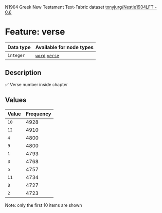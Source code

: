 <p>N1904 Greek New Testament Text-Fabric dataset <a href="https://github.com/tonyjurg/Nestle1904LFT">tonyjurg/Nestle1904LFT - 0.6</a></p>

<h1>Feature: verse</h1>

<table>
<thead>
<tr>
  <th>Data type</th>
  <th>Available for node types</th>
</tr>
</thead>
<tbody>
<tr>
  <td><code>integer</code></td>
  <td><A HREF="featurebynodetype.md#word"><code>word</code></A> <A HREF="featurebynodetype.md#verse"><code>verse</code></A></td>
</tr>
</tbody>
</table>

<h2>Description</h2>

<p>✅ Verse number inside chapter</p>

<h2>Values</h2>

<table>
<thead>
<tr>
  <th>Value</th>
  <th>Frequency</th>
</tr>
</thead>
<tbody>
<tr>
  <td><code>10</code></td>
  <td>4928</td>
</tr>
<tr>
  <td><code>12</code></td>
  <td>4910</td>
</tr>
<tr>
  <td><code>4</code></td>
  <td>4800</td>
</tr>
<tr>
  <td><code>9</code></td>
  <td>4800</td>
</tr>
<tr>
  <td><code>1</code></td>
  <td>4793</td>
</tr>
<tr>
  <td><code>3</code></td>
  <td>4768</td>
</tr>
<tr>
  <td><code>5</code></td>
  <td>4757</td>
</tr>
<tr>
  <td><code>11</code></td>
  <td>4734</td>
</tr>
<tr>
  <td><code>8</code></td>
  <td>4727</td>
</tr>
<tr>
  <td><code>2</code></td>
  <td>4723</td>
</tr>
</tbody>
</table>

<p>Note: only the first 10 items are shown</p>
